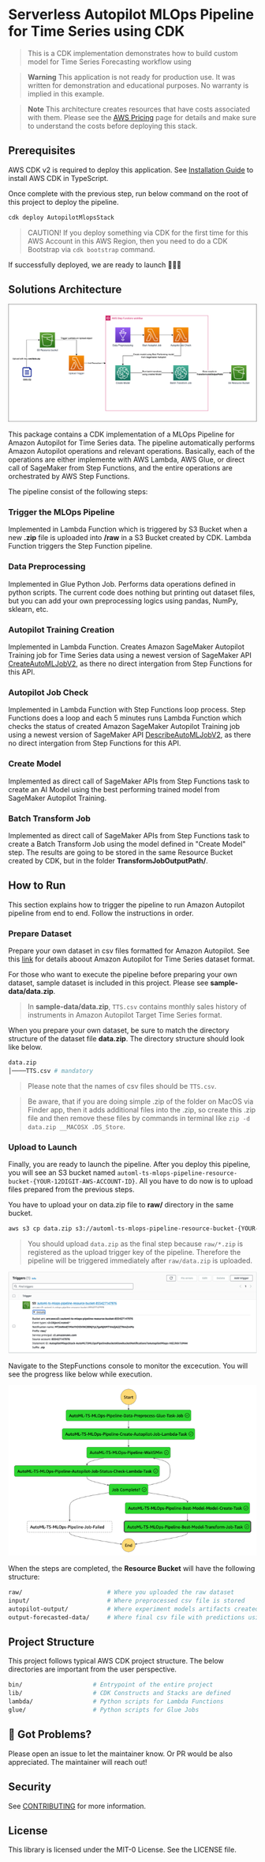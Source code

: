# Serverless Autopilot MLOps Pipeline for Time Series using CDK

> This is a CDK implementation demonstrates how to build custom model for Time Series Forecasting workflow using 

> **Warning**
> This application is not ready for production use. It was written for demonstration and educational purposes. No warranty is implied in this example.

> **Note**
> This architecture creates resources that have costs associated with them. Please see the [AWS Pricing](https://aws.amazon.com/pricing/) page for details and make sure to understand the costs before deploying this stack.

## Prerequisites

AWS CDK v2 is required to deploy this application.
See [Installation Guide](https://docs.aws.amazon.com/cdk/latest/guide/work-with-cdk-typescript.html) to install AWS CDK in TypeScript.  

Once complete with the previous step, run below command on the root of this project to deploy the pipeline.

```bash
cdk deploy AutopilotMlopsStack
```

> CAUTION! If you deploy something via CDK for the first time for this AWS Account in this AWS Region, then you need to do a CDK Bootstrap via `cdk bootstrap` command.

If successfully deployed, we are ready to launch 🚀🚀🚀

## Solutions Architecture

![architecture](asset/automl-ts-mlops-pipelien-architecture.png)

This package contains a CDK implementation of a MLOps Pipeline for Amazon Autopilot for Time Series data. The pipeline automatically performs Amazon Autopilot operations and relevant operations. Basically, each of the operations are either implemente with AWS Lambda, AWS Glue, or direct call of SageMaker from Step Functions, and the entire operations are orchestrated by AWS Step Functions.

The pipeline consist of the following steps:

### Trigger the MLOps Pipeline
Implemented in Lambda Function which is triggered by S3 Bucket when a new __.zip__ file is uploaded into __/raw__ in a S3 Bucket created by CDK. Lambda Function triggers the Step Function pipeline.

### Data Preprocessing
Implemented in Glue Python Job. Performs data operations defined in python scripts. The current code does nothing but printing out dataset files, but you can add your own preprocessing logics using pandas, NumPy, sklearn, etc.

### Autopilot Training Creation
Implemented in Lambda Function. Creates Amazon SageMaker Autopilot Training job for Time Series data using a newest version of SageMaker API [CreateAutoMLJobV2](https://docs.aws.amazon.com/sagemaker/latest/APIReference/API_CreateAutoMLJobV2.html), as there no direct intergation from Step Functions for this API.

### Autopilot Job Check
Implemented in Lambda Function with Step Functions loop process. Step Functions does a loop and each 5 minutes runs Lambda Function which checks the status of created Amazon SageMaker Autopilot Training job using a newest version of SageMaker API [DescribeAutoMLJobV2](https://docs.aws.amazon.com/sagemaker/latest/APIReference/API_DescribeAutoMLJobV2.html), as there no direct intergation from Step Functions for this API.

### Create Model
Implemented as direct call of SageMaker APIs from Step Functions task to create an AI Model using the best performing trained model from SageMaker Autopilot Training.

### Batch Transform Job
Implemented as direct call of SageMaker APIs from Step Functions task to create a Batch Transform Job using the model defined in "Create Model" step. The results are going to be stored in the same Resource Bucket created by CDK, but in the folder __TransformJobOutputPath/__.

## How to Run

This section explains how to trigger the pipeline to run Amazon Autopilot pipeline from end to end. Follow the instructions in order.

### Prepare Dataset

Prepare your own dataset in csv files formatted for Amazon Autopilot.
See this [link](https://docs.aws.amazon.com/sagemaker/latest/dg/timeseries-forecasting-data-format.html) for details aboout Amazon Autopilot for Time Series dataset format.

For those who want to execute the pipeline before preparing your own dataset, sample dataset is included in this project. Please see __sample-data/data.zip__.

> In __sample-data/data.zip__, `TTS.csv` contains monthly sales history of instruments in Amazon Autopilot Target Time Series format. 

When you prepare your own dataset, be sure to match the directory structure of the dataset file __data.zip__. The directory structure should look like below.

```bash
data.zip
│────TTS.csv # mandatory
```

> Please note that the names of csv files should be `TTS.csv`.

> Be aware, that if you are doing simple .zip of the folder on MacOS via Finder app, then it adds additional files into the .zip, so create this .zip file and then remove these files by commands in terminal like `zip -d data.zip __MACOSX .DS_Store`.


### Upload to Launch

Finally, you are ready to launch the pipeline. After you deploy this pipeline,
you will see an S3 bucket named `automl-ts-mlops-pipeline-resource-bucket-{YOUR-12DIGIT-AWS-ACCOUNT-ID}`. All you have to do now is to upload files prepared from the previous steps. 

You have to upload your on data.zip file to __raw/__ directory in the same bucket.

```bash
aws s3 cp data.zip s3://automl-ts-mlops-pipeline-resource-bucket-{YOUR-12DIGIT-AWS-ACCOUNT-ID}/raw
```

> You should upload `data.zip` as the final step because `raw/*.zip` is registered as the upload trigger key of the pipeline. Therefore the pipeline will be triggered immediately after `raw/data.zip` is uploaded.

![trigger](asset/trigger.png)

Navigate to the StepFunctions console to monitor the excecution. You will see the progress like below while execution.

![progress](asset/progress.png)

When the steps are completed, the __Resource Bucket__ will have the following structure:

```bash
raw/                        # Where you uploaded the raw dataset
input/                      # Where preprocessed csv file is stored
autopilot-output/           # Where experiment models artifacts created by SageMaker Autopilot are stored
output-forecasted-data/     # Where final csv file with predictions using AIML model is stored
```


## Project Structure
This project follows typical AWS CDK project structure. The below directories are important from the user perspective.

```bash
bin/                    # Entrypoint of the entire project
lib/                    # CDK Constructs and Stacks are defined
lambda/                 # Python scripts for Lambda Functions
glue/                   # Python scripts for Glue Jobs
```


## 👀 Got Problems?

Please open an issue to let the maintainer know. Or PR would be also appreciated.
The maintainer will reach out!

## Security

See [CONTRIBUTING](CONTRIBUTING.md#security-issue-notifications) for more information.

## License

This library is licensed under the MIT-0 License. See the LICENSE file.
